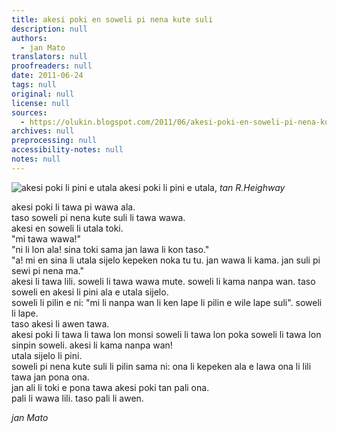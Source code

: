 ```yaml
---
title: akesi poki en soweli pi nena kute suli
description: null
authors:
  - jan Mato
translators: null
proofreaders: null
date: 2011-06-24
tags: null
original: null
license: null
sources:
  - https://olukin.blogspot.com/2011/06/akesi-poki-en-soweli-pi-nena-kute-suli.html
archives: null
preprocessing: null
accessibility-notes: null
notes: null
---
```


![akesi poki li pini e utala](https://blogger.googleusercontent.com/img/b/R29vZ2xl/AVvXsEgI9effrsZuvRE3AXEKbt1Z-v1MGCTqXRup-EGh8gyIPN3n-dNJFpoqmaC39OBAqcCX3Q12sC0rwfAnW1ko04D3-pI5C5bG79Vu1tKeAdBn1yIkQYYhhBGS9xgppB6AJEVy0PkzCss_zMUC/s320/akesi-poki.jpg)
akesi poki li pini e utala, *tan R.Heighway*

akesi poki li tawa pi wawa ala.  \
taso soweli pi nena kute suli li tawa wawa.  \
akesi en soweli li utala toki.  \
"mi tawa wawa!"  \
"ni li lon ala! sina toki sama jan lawa li kon taso."  \
"a! mi en sina li utala sijelo kepeken noka tu tu. jan wawa li kama. jan suli pi sewi pi nena ma."  \
akesi li tawa lili. soweli li tawa wawa mute. soweli li kama nanpa wan. taso soweli en akesi li pini ala e utala sijelo.  \
soweli li pilin e ni: "mi li nanpa wan li ken lape li pilin e wile lape suli". soweli li lape.  \
taso akesi li awen tawa.  \
akesi poki li tawa li tawa lon monsi soweli li tawa lon poka soweli li tawa lon sinpin soweli. akesi li kama nanpa wan!  \
utala sijelo li pini.  \
soweli pi nena kute suli li pilin sama ni: ona li kepeken ala e lawa ona li lili tawa jan pona ona.  \
jan ali li toki e pona tawa akesi poki tan pali ona.  \
pali li wawa lili. taso pali li awen.

*jan Mato*

